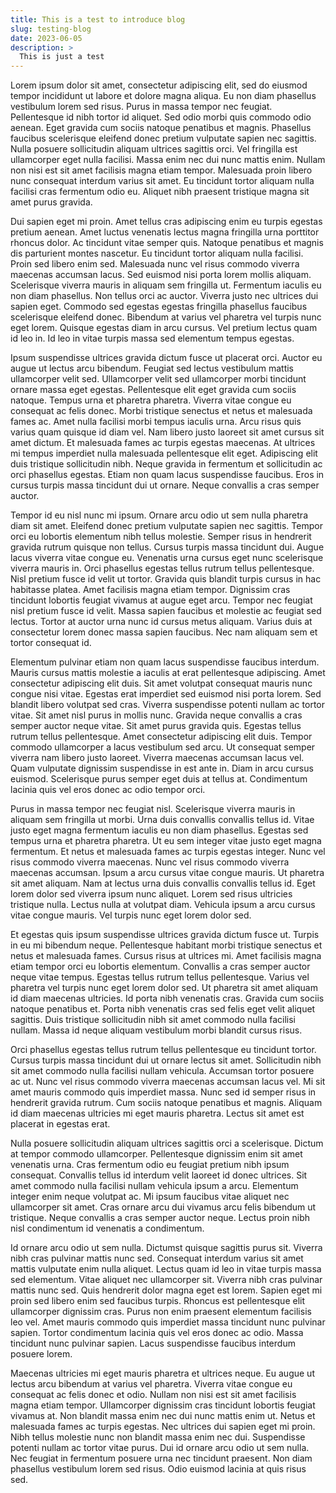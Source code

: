 ```yaml
---
title: This is a test to introduce blog
slug: testing-blog
date: 2023-06-05
description: >
  This is just a test
---
```


Lorem ipsum dolor sit amet, consectetur adipiscing elit, sed do eiusmod tempor incididunt ut labore et dolore magna aliqua. Eu non diam phasellus vestibulum lorem sed risus. Purus in massa tempor nec feugiat. Pellentesque id nibh tortor id aliquet. Sed odio morbi quis commodo odio aenean. Eget gravida cum sociis natoque penatibus et magnis. Phasellus faucibus scelerisque eleifend donec pretium vulputate sapien nec sagittis. Nulla posuere sollicitudin aliquam ultrices sagittis orci. Vel fringilla est ullamcorper eget nulla facilisi. Massa enim nec dui nunc mattis enim. Nullam non nisi est sit amet facilisis magna etiam tempor. Malesuada proin libero nunc consequat interdum varius sit amet. Eu tincidunt tortor aliquam nulla facilisi cras fermentum odio eu. Aliquet nibh praesent tristique magna sit amet purus gravida.

Dui sapien eget mi proin. Amet tellus cras adipiscing enim eu turpis egestas pretium aenean. Amet luctus venenatis lectus magna fringilla urna porttitor rhoncus dolor. Ac tincidunt vitae semper quis. Natoque penatibus et magnis dis parturient montes nascetur. Eu tincidunt tortor aliquam nulla facilisi. Proin sed libero enim sed. Malesuada nunc vel risus commodo viverra maecenas accumsan lacus. Sed euismod nisi porta lorem mollis aliquam. Scelerisque viverra mauris in aliquam sem fringilla ut. Fermentum iaculis eu non diam phasellus. Non tellus orci ac auctor. Viverra justo nec ultrices dui sapien eget. Commodo sed egestas egestas fringilla phasellus faucibus scelerisque eleifend donec. Bibendum at varius vel pharetra vel turpis nunc eget lorem. Quisque egestas diam in arcu cursus. Vel pretium lectus quam id leo in. Id leo in vitae turpis massa sed elementum tempus egestas.

Ipsum suspendisse ultrices gravida dictum fusce ut placerat orci. Auctor eu augue ut lectus arcu bibendum. Feugiat sed lectus vestibulum mattis ullamcorper velit sed. Ullamcorper velit sed ullamcorper morbi tincidunt ornare massa eget egestas. Pellentesque elit eget gravida cum sociis natoque. Tempus urna et pharetra pharetra. Viverra vitae congue eu consequat ac felis donec. Morbi tristique senectus et netus et malesuada fames ac. Amet nulla facilisi morbi tempus iaculis urna. Arcu risus quis varius quam quisque id diam vel. Nam libero justo laoreet sit amet cursus sit amet dictum. Et malesuada fames ac turpis egestas maecenas. At ultrices mi tempus imperdiet nulla malesuada pellentesque elit eget. Adipiscing elit duis tristique sollicitudin nibh. Neque gravida in fermentum et sollicitudin ac orci phasellus egestas. Etiam non quam lacus suspendisse faucibus. Eros in cursus turpis massa tincidunt dui ut ornare. Neque convallis a cras semper auctor.

Tempor id eu nisl nunc mi ipsum. Ornare arcu odio ut sem nulla pharetra diam sit amet. Eleifend donec pretium vulputate sapien nec sagittis. Tempor orci eu lobortis elementum nibh tellus molestie. Semper risus in hendrerit gravida rutrum quisque non tellus. Cursus turpis massa tincidunt dui. Augue lacus viverra vitae congue eu. Venenatis urna cursus eget nunc scelerisque viverra mauris in. Orci phasellus egestas tellus rutrum tellus pellentesque. Nisl pretium fusce id velit ut tortor. Gravida quis blandit turpis cursus in hac habitasse platea. Amet facilisis magna etiam tempor. Dignissim cras tincidunt lobortis feugiat vivamus at augue eget arcu. Tempor nec feugiat nisl pretium fusce id velit. Massa sapien faucibus et molestie ac feugiat sed lectus. Tortor at auctor urna nunc id cursus metus aliquam. Varius duis at consectetur lorem donec massa sapien faucibus. Nec nam aliquam sem et tortor consequat id.

Elementum pulvinar etiam non quam lacus suspendisse faucibus interdum. Mauris cursus mattis molestie a iaculis at erat pellentesque adipiscing. Amet consectetur adipiscing elit duis. Sit amet volutpat consequat mauris nunc congue nisi vitae. Egestas erat imperdiet sed euismod nisi porta lorem. Sed blandit libero volutpat sed cras. Viverra suspendisse potenti nullam ac tortor vitae. Sit amet nisl purus in mollis nunc. Gravida neque convallis a cras semper auctor neque vitae. Sit amet purus gravida quis. Egestas tellus rutrum tellus pellentesque. Amet consectetur adipiscing elit duis. Tempor commodo ullamcorper a lacus vestibulum sed arcu. Ut consequat semper viverra nam libero justo laoreet. Viverra maecenas accumsan lacus vel. Quam vulputate dignissim suspendisse in est ante in. Diam in arcu cursus euismod. Scelerisque purus semper eget duis at tellus at. Condimentum lacinia quis vel eros donec ac odio tempor orci.

Purus in massa tempor nec feugiat nisl. Scelerisque viverra mauris in aliquam sem fringilla ut morbi. Urna duis convallis convallis tellus id. Vitae justo eget magna fermentum iaculis eu non diam phasellus. Egestas sed tempus urna et pharetra pharetra. Ut eu sem integer vitae justo eget magna fermentum. Et netus et malesuada fames ac turpis egestas integer. Nunc vel risus commodo viverra maecenas. Nunc vel risus commodo viverra maecenas accumsan. Ipsum a arcu cursus vitae congue mauris. Ut pharetra sit amet aliquam. Nam at lectus urna duis convallis convallis tellus id. Eget lorem dolor sed viverra ipsum nunc aliquet. Lorem sed risus ultricies tristique nulla. Lectus nulla at volutpat diam. Vehicula ipsum a arcu cursus vitae congue mauris. Vel turpis nunc eget lorem dolor sed.

Et egestas quis ipsum suspendisse ultrices gravida dictum fusce ut. Turpis in eu mi bibendum neque. Pellentesque habitant morbi tristique senectus et netus et malesuada fames. Cursus risus at ultrices mi. Amet facilisis magna etiam tempor orci eu lobortis elementum. Convallis a cras semper auctor neque vitae tempus. Egestas tellus rutrum tellus pellentesque. Varius vel pharetra vel turpis nunc eget lorem dolor sed. Ut pharetra sit amet aliquam id diam maecenas ultricies. Id porta nibh venenatis cras. Gravida cum sociis natoque penatibus et. Porta nibh venenatis cras sed felis eget velit aliquet sagittis. Duis tristique sollicitudin nibh sit amet commodo nulla facilisi nullam. Massa id neque aliquam vestibulum morbi blandit cursus risus.

Orci phasellus egestas tellus rutrum tellus pellentesque eu tincidunt tortor. Cursus turpis massa tincidunt dui ut ornare lectus sit amet. Sollicitudin nibh sit amet commodo nulla facilisi nullam vehicula. Accumsan tortor posuere ac ut. Nunc vel risus commodo viverra maecenas accumsan lacus vel. Mi sit amet mauris commodo quis imperdiet massa. Nunc sed id semper risus in hendrerit gravida rutrum. Cum sociis natoque penatibus et magnis. Aliquam id diam maecenas ultricies mi eget mauris pharetra. Lectus sit amet est placerat in egestas erat.

Nulla posuere sollicitudin aliquam ultrices sagittis orci a scelerisque. Dictum at tempor commodo ullamcorper. Pellentesque dignissim enim sit amet venenatis urna. Cras fermentum odio eu feugiat pretium nibh ipsum consequat. Convallis tellus id interdum velit laoreet id donec ultrices. Sit amet commodo nulla facilisi nullam vehicula ipsum a arcu. Elementum integer enim neque volutpat ac. Mi ipsum faucibus vitae aliquet nec ullamcorper sit amet. Cras ornare arcu dui vivamus arcu felis bibendum ut tristique. Neque convallis a cras semper auctor neque. Lectus proin nibh nisl condimentum id venenatis a condimentum.

Id ornare arcu odio ut sem nulla. Dictumst quisque sagittis purus sit. Viverra nibh cras pulvinar mattis nunc sed. Consequat interdum varius sit amet mattis vulputate enim nulla aliquet. Lectus quam id leo in vitae turpis massa sed elementum. Vitae aliquet nec ullamcorper sit. Viverra nibh cras pulvinar mattis nunc sed. Quis hendrerit dolor magna eget est lorem. Sapien eget mi proin sed libero enim sed faucibus turpis. Rhoncus est pellentesque elit ullamcorper dignissim cras. Purus non enim praesent elementum facilisis leo vel. Amet mauris commodo quis imperdiet massa tincidunt nunc pulvinar sapien. Tortor condimentum lacinia quis vel eros donec ac odio. Massa tincidunt nunc pulvinar sapien. Lacus suspendisse faucibus interdum posuere lorem.

Maecenas ultricies mi eget mauris pharetra et ultrices neque. Eu augue ut lectus arcu bibendum at varius vel pharetra. Viverra vitae congue eu consequat ac felis donec et odio. Nullam non nisi est sit amet facilisis magna etiam tempor. Ullamcorper dignissim cras tincidunt lobortis feugiat vivamus at. Non blandit massa enim nec dui nunc mattis enim ut. Netus et malesuada fames ac turpis egestas. Nec ultrices dui sapien eget mi proin. Nibh tellus molestie nunc non blandit massa enim nec dui. Suspendisse potenti nullam ac tortor vitae purus. Dui id ornare arcu odio ut sem nulla. Nec feugiat in fermentum posuere urna nec tincidunt praesent. Non diam phasellus vestibulum lorem sed risus. Odio euismod lacinia at quis risus sed.